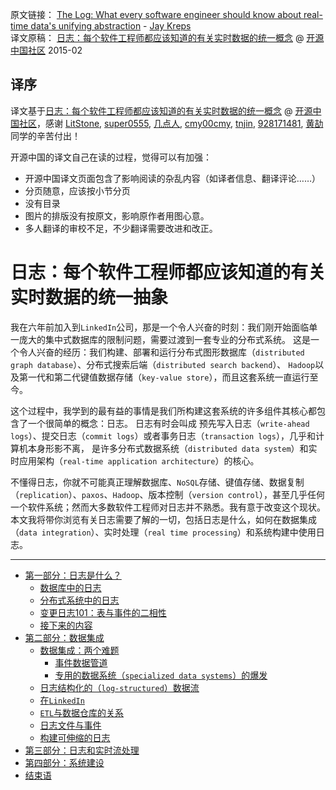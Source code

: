 原文链接： [The Log: What every software engineer should know about real-time data's unifying abstraction](https://engineering.linkedin.com/distributed-systems/log-what-every-software-engineer-should-know-about-real-time-datas-unifying) - [Jay Kreps](http://www.linkedin.com/in/jaykreps)   
译文原稿： [日志：每个软件工程师都应该知道的有关实时数据的统一概念](http://www.oschina.net/translate/log-what-every-software-engineer-should-know-about-real-time-datas-unifying) @ [开源中国社区](http://www.oschina.net/) 2015-02

译序
-----------------

译文基于[日志：每个软件工程师都应该知道的有关实时数据的统一概念](http://www.oschina.net/translate/log-what-every-software-engineer-should-know-about-real-time-datas-unifying) @ [开源中国社区](http://www.oschina.net/)，感谢 [LitStone](http://my.oschina.net/kaiyuancao), [super0555](http://my.oschina.net/super0555), [几点人](http://my.oschina.net/jidianren), [cmy00cmy](http://my.oschina.net/u/1385461), [tnjin](http://my.oschina.net/tnjin), [928171481](http://my.oschina.net/u/240148), [黄劼](http://my.oschina.net/saintknight) 同学的辛苦付出！

开源中国的译文自己在读的过程，觉得可以有加强：

- 开源中国译文页面包含了影响阅读的杂乱内容（如译者信息、翻译评论……）
- 分页随意，应该按小节分页
- 没有目录
- 图片的排版没有按原文，影响原作者用图心意。
- 多人翻译的审校不足，不少翻译需要改进和改正。

日志：每个软件工程师都应该知道的有关实时数据的统一抽象
=====================================================================

我在六年前加入到`LinkedIn`公司，那是一个令人兴奋的时刻：我们刚开始面临单一庞大的集中式数据库的限制问题，需要过渡到一套专业的分布式系统。
这是一个令人兴奋的经历：我们构建、部署和运行分布式图形数据库（`distributed graph database`）、分布式搜索后端（`distributed search backend`）、
`Hadoop`以及第一代和第二代键值数据存储（`key-value store`），而且这套系统一直运行至今。

这个过程中，我学到的最有益的事情是我们所构建这套系统的许多组件其核心都包含了一个很简单的概念：日志。
日志有时会叫成 预先写入日志（`write-ahead logs`）、提交日志（`commit logs`）或者事务日志（`transaction logs`），几乎和计算机本身形影不离，
是许多分布式数据系统（`distributed data system`）和实时应用架构（`real-time application architecture`）的核心。

不懂得日志，你就不可能真正理解数据库、`NoSQL`存储、键值存储、数据复制（`replication`）、`paxos`、`Hadoop`、版本控制（`version control`），甚至几乎任何一个软件系统；然而大多数软件工程师对日志并不熟悉。我有意于改变这个现状。
本文我将带你浏览有关日志需要了解的一切，包括日志是什么，如何在数据集成（`data integration`）、实时处理（`real time processing`）和系统构建中使用日志。

-----------------

- [第一部分：日志是什么？](part1-what-s-a-log.md)
    - [数据库中的日志](part1-what-s-a-log.md#数据库中的日志)
    - [分布式系统中的日志](part1-what-s-a-log.md#分布式系统中的日志)
    - [变更日志101：表与事件的二相性](part1-what-s-a-log.md#变更日志101表与事件的二相性)
    - [接下来的内容](part1-what-s-a-log.md#接下来的内容)
- [第二部分：数据集成](part2-data-integration.md)
    - [数据集成：两个难题](part2-data-integration.md#数据集成两个难题)
        - [事件数据管道](part2-data-integration.md#事件数据管道)
        - [专用的数据系统（`specialized data systems`）的爆发](part2-data-integration.md#专用的数据系统specialized-data-systems的爆发)
    - [日志结构化的（`log-structured`）数据流](part2-data-integration.md#日志结构化的log-structured数据流)
    - [在`LinkedIn`](part2-data-integration.md#在linkedin)
    - [`ETL`与数据仓库的关系](part2-data-integration.md#etl与数据仓库的关系)
    - [日志文件与事件](part2-data-integration.md#日志文件与事件)
    - [构建可伸缩的日志](part2-data-integration.md#构建可伸缩的日志)
- [第三部分：日志和实时流处理](part3-logs-and-real-time-stream-processing.md)
- [第四部分：系统建设](part4-system-building.md)
- [结束语](the-end.md)
